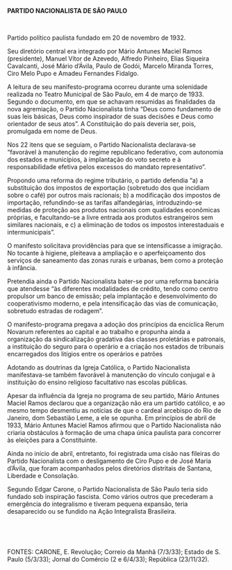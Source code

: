 **PARTIDO NACIONALISTA DE SÃO PAULO**

 

Partido político paulista fundado em 20 de novembro de 1932.

Seu diretório central era integrado por Mário Antunes Maciel Ramos
(presidente), Manuel Vítor de Azevedo, Alfredo Pinheiro, Elias Siqueira
Cavalcanti, José Mário d’Ávila, Paulo de Godói, Marcelo Miranda Torres,
Ciro Melo Pupo e Amadeu Fernandes Fidalgo.

A leitura de seu manifesto-programa ocorreu durante uma solenidade
realizada no Teatro Municipal de São Paulo, em 4 de março de 1933.
Segundo o documento, em que se achavam resumidas as finalidades da nova
agremiação, o Partido Nacionalista tinha “Deus como fundamento de suas
leis básicas, Deus como inspirador de suas decisões e Deus como
orientador de seus atos”. A Constituição do país deveria ser, pois,
promulgada em nome de Deus.

Nos 22 itens que se seguiam, o Partido Nacionalista declarava-se
“favorável à manutenção do regime republicano federativo, com autonomia
dos estados e municípios, à implantação do voto secreto e à
responsabilidade efetiva pelos excessos do mandato representativo”.

Propondo uma reforma do regime tributário, o partido defendia “a) a
substituição dos impostos de exportação (sobretudo dos que incidiam
sobre o café) por outros mais racionais; b) a modificação dos impostos
de importação, refundindo-se as tarifas alfandegárias, introduzindo-se
medidas de proteção aos produtos nacionais com qualidades econômicas
próprias, e facultando-se a livre entrada aos produtos estrangeiros sem
similares nacionais, e c) a eliminação de todos os impostos
interestaduais e intermunicipais”.

O manifesto solicitava providências para que se intensificasse a
imigração. No tocante à higiene, pleiteava a ampliação e o
aperfeiçoamento dos serviços de saneamento das zonas rurais e urbanas,
bem como a proteção à infância.

Pretendia ainda o Partido Nacionalista bater-se por uma reforma bancária
que atendesse “às diferentes modalidades de crédito, tendo como centro
propulsor um banco de emissão; pela implantação e desenvolvimento do
cooperativismo moderno, e pela intensificação das vias de comunicação,
sobretudo estradas de rodagem”.

O manifesto-programa pregava a adoção dos princípios da encíclica Rerum
Novarum referentes ao capital e ao trabalho e propunha ainda a
organização da sindicalização gradativa das classes proletárias e
patronais, a instituição do seguro para o operário e a criação nos
estados de tribunais encarregados dos litígios entre os operários e
patrões

Adotando as doutrinas da Igreja Católica, o Partido Nacionalista
manifestava-se também favorável à manutenção do vínculo conjugal e à
instituição do ensino religioso facultativo nas escolas públicas.

Apesar da influência da Igreja no programa de seu partido, Mário Antunes
Maciel Ramos declarou que a organização não era um partido católico, e
ao mesmo tempo desmentiu as notícias de que o cardeal arcebispo do Rio
de Janeiro, dom Sebastião Leme, a ele se opunha. Em princípios de abril
de 1933, Mário Antunes Maciel Ramos afirmou que o Partido Nacionalista
não criaria obstáculos à formação de uma chapa única paulista para
concorrer às eleições para a Constituinte.

Ainda no início de abril, entretanto, foi registrada uma cisão nas
fileiras do Partido Nacionalista com o desligamento de Ciro Pupo e de
José Maria d’Ávila, que foram acompanhados pelos diretórios distritais
de Santana, Liberdade e Consolação.

Segundo Edgar Carone, o Partido Nacionalista de São Paulo teria sido
fundado sob inspiração fascista. Como vários outros que precederam a
emergência do integralismo e tiveram pequena expansão, teria
desaparecido ou se fundido na Ação Integralista Brasileira.

 

 

FONTES: CARONE, E. Revolução; Correio da Manhã (7/3/33); Estado de S.
Paulo (5/3/33); Jornal do Comércio (2 e 6/4/33); República (23/11/32).

 
